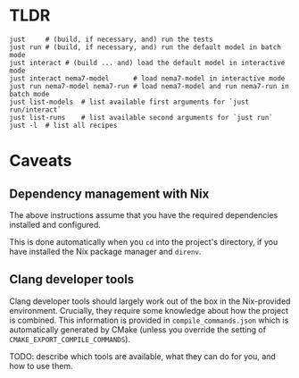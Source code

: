 # TLDR

```shell
just     # (build, if necessary, and) run the tests
just run # (build, if necessary, and) run the default model in batch mode
just interact # (build ... and) load the default model in interactive mode
just interact nema7-model      # load nema7-model in interactive mode
just run nema7-model nema7-run # load nema7-model and run nema7-run in batch mode
just list-models  # list available first arguments for `just run/interact`
just list-runs    # list available second arguments for `just run`
just -l  # list all recipes
```

# Caveats

## Dependency management with Nix

The above instructions assume that you have the required dependencies installed
and configured.

This is done automatically when you `cd` into the project's directory, if you
have installed the Nix package manager and `direnv`.

## Clang developer tools

Clang developer tools should largely work out of the box in the Nix-provided
environment. Crucially, they require some knowledge about how the project is
combined. This information is provided in `compile_commands.json` which is
automatically generated by CMake (unless you override the setting of
`CMAKE_EXPORT_COMPILE_COMMANDS`).

TODO: describe which tools are available, what they can do for you, and how to
use them.
